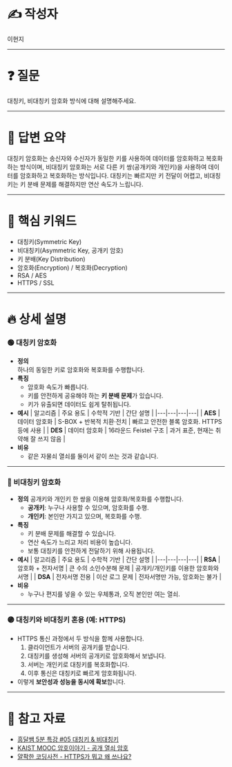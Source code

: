 # ✍️ 작성자
<!-- 이름을 작성하세요 -->
이현지

---

# ❓ 질문
<!-- 면접 질문을 작성하세요 -->
대칭키, 비대칭키 암호화 방식에 대해 설명해주세요.

---

# 💬 답변 요약
<!-- 질문에 대한 간단한 답변을 적어주세요 -->
대칭키 암호화는 송신자와 수신자가 동일한 키를 사용하여 데이터를 암호화하고 복호화하는 방식이며, 
비대칭키 암호화는 서로 다른 키 쌍(공개키와 개인키)을 사용하여 데이터를 암호화하고 복호화하는 방식입니다. 
대칭키는 빠르지만 키 전달이 어렵고, 비대칭키는 키 분배 문제를 해결하지만 연산 속도가 느립니다.


---

# 🧠 핵심 키워드
<!-- 답변을 위해 필요한 핵심 키워드를 적어주세요 -->
- 대칭키(Symmetric Key)
- 비대칭키(Asymmetric Key, 공개키 암호)
- 키 분배(Key Distribution)
- 암호화(Encryption) / 복호화(Decryption)
- RSA / AES
- HTTPS / SSL

---

# 🔥 상세 설명
<!-- 답변을 위해 필요한 CS 개념, 원리, 예시 등을 자세히 정리하세요 -->
### 🟢 대칭키 암호화
- **정의**  
  하나의 동일한 키로 암호화와 복호화를 수행합니다.
- **특징**
    - 암호화 속도가 빠릅니다.
    - 키를 안전하게 공유해야 하는 **키 분배 문제**가 있습니다.
    - 키가 유출되면 데이터도 쉽게 탈취됩니다.
- **예시**
  | 알고리즘 | 주요 용도 | 수학적 기반 | 간단 설명 |
  |---|---|---|---|
  | **AES** | 데이터 암호화 | S-BOX + 반복적 치환·전치 | 빠르고 안전한 블록 암호화. HTTPS 등에 사용 |
  | **DES** | 데이터 암호화 | 16라운드 Feistel 구조 | 과거 표준, 현재는 취약해 잘 쓰지 않음 |
- **비유**
    - 같은 자물쇠 열쇠를 둘이서 같이 쓰는 것과 같습니다.

---

### 🔵 비대칭키 암호화
- **정의**
  공개키와 개인키 한 쌍을 이용해 암호화/복호화를 수행합니다.
    - **공개키**: 누구나 사용할 수 있으며, 암호화를 수행.
    - **개인키**: 본인만 가지고 있으며, 복호화를 수행.
- **특징**
    - 키 분배 문제를 해결할 수 있습니다.
    - 연산 속도가 느리고 처리 비용이 높습니다.
    - 보통 대칭키를 안전하게 전달하기 위해 사용됩니다.
- **예시**
  | 알고리즘 | 주요 용도 | 수학적 기반 | 간단 설명 |
  |---|---|---|---|
  | **RSA** | 암호화 + 전자서명 | 큰 수의 소인수분해 문제 | 공개키/개인키를 이용한 암호화와 서명 |
  | **DSA** | 전자서명 전용 | 이산 로그 문제 | 전자서명만 가능, 암호화는 불가 |
- **비유**
    - 누구나 편지를 넣을 수 있는 우체통과, 오직 본인만 여는 열쇠.

---

### 🟣 대칭키와 비대칭키 혼용 (예: HTTPS)
- HTTPS 통신 과정에서 두 방식을 함께 사용합니다.
    1. 클라이언트가 서버의 공개키를 받습니다.
    2. 대칭키를 생성해 서버의 공개키로 암호화해서 보냅니다.
    3. 서버는 개인키로 대칭키를 복호화합니다.
    4. 이후 통신은 대칭키로 빠르게 암호화됩니다.
- 이렇게 **보안성과 성능을 동시에 확보**합니다.
---

# 🔗 참고 자료
<!-- 질문과 답변을 준비할 때 참고한 자료, 링크 등을 남겨주세요 -->
- [흥달쌤 5분 특강 #05 대칭키 & 비대칭키](https://youtu.be/tHYhmiH6jpE?si=P_HtM_sbd1TXnFg6)
- [KAIST MOOC 암호이야기 - 공개 열쇠 암호](https://youtu.be/Z0ZyMAYAn7Y?si=EX5ObKD4NAiD7Umr)
- [얄팍한 코딩사전 - HTTPS가 뭐고 왜 쓰나요?](https://youtu.be/H6lpFRpyl14?si=af4u-iwT43tbbfWS)